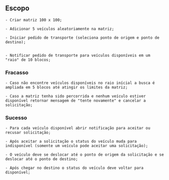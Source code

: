 ## **Escopo**

    - Criar matriz 100 x 100;

    - Adicionar 5 veículos aleatoriamente na matriz;

    - Iniciar pedido de transporte (seleciona ponto de origem e ponto de destino);


    - Notificar pedido de transporte para veículos disponíveis em um "raio" de 10 blocos;
### Fracasso 
    - Caso não encontre veículos disponíveis no raio inícial a busca é ampliada em 5 blocos até atingir os limites da matriz;

    - Caso a matriz tenha sido percorrida e nenhum veículo estiver disponível retornar mensagem de "tente novamente" e cancelar a solicitação;
### Sucesso
    - Para cada veículo disponível abrir notificação para aceitar ou recusar solicitação;

    - Após aceitar a solicitação o status do veículo muda para indisponível (somente um veículo pode aceitar uma solicitação);

    - O veículo deve se deslocar até o ponto de origem da solicitação e se deslocar até o ponto de destino;

    - Após chegar no destino o status do veículo deve voltar para disponível;